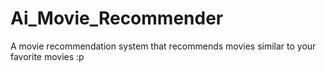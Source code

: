 # Ai_Movie_Recommender
A movie recommendation system that recommends movies similar to your favorite movies :p
